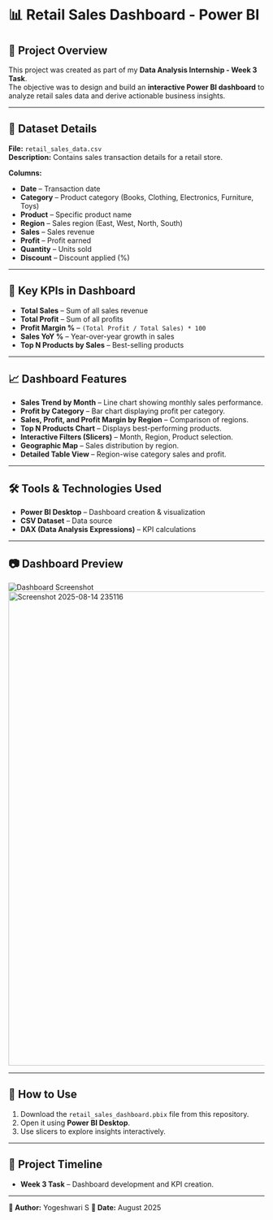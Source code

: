 
# 📊 Retail Sales Dashboard - Power BI

## 📌 Project Overview
This project was created as part of my **Data Analysis Internship - Week 3 Task**.  
The objective was to design and build an **interactive Power BI dashboard** to analyze retail sales data and derive actionable business insights.

---

## 📂 Dataset Details
**File:** `retail_sales_data.csv`  
**Description:** Contains sales transaction details for a retail store.  

**Columns:**
- **Date** – Transaction date
- **Category** – Product category (Books, Clothing, Electronics, Furniture, Toys)
- **Product** – Specific product name
- **Region** – Sales region (East, West, North, South)
- **Sales** – Sales revenue
- **Profit** – Profit earned
- **Quantity** – Units sold
- **Discount** – Discount applied (%)

---

## 🎯 Key KPIs in Dashboard
- **Total Sales** – Sum of all sales revenue
- **Total Profit** – Sum of all profits
- **Profit Margin %** – `(Total Profit / Total Sales) * 100`
- **Sales YoY %** – Year-over-year growth in sales
- **Top N Products by Sales** – Best-selling products

---

## 📈 Dashboard Features
- **Sales Trend by Month** – Line chart showing monthly sales performance.
- **Profit by Category** – Bar chart displaying profit per category.
- **Sales, Profit, and Profit Margin by Region** – Comparison of regions.
- **Top N Products Chart** – Displays best-performing products.
- **Interactive Filters (Slicers)** – Month, Region, Product selection.
- **Geographic Map** – Sales distribution by region.
- **Detailed Table View** – Region-wise category sales and profit.

---

## 🛠 Tools & Technologies Used
- **Power BI Desktop** – Dashboard creation & visualization
- **CSV Dataset** – Data source
- **DAX (Data Analysis Expressions)** – KPI calculations

---

## 📷 Dashboard Preview
![Dashboard Screenshot](images/dashboard_preview.png)
<img width="1689" height="934" alt="Screenshot 2025-08-14 235116" src="https://github.com/user-attachments/assets/b8e33d39-4c6c-4e9f-a7c6-88ce8c1ab94a" />

---

## 🚀 How to Use
1. Download the `retail_sales_dashboard.pbix` file from this repository.
2. Open it using **Power BI Desktop**.
3. Use slicers to explore insights interactively.

---

## 📅 Project Timeline
- **Week 3 Task** – Dashboard development and KPI creation.

---

**👤 Author:**  Yogeshwari S 
**📆 Date:** August 2025
